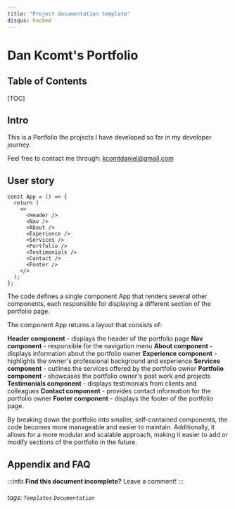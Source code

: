 ```yaml
---
title: "Project documentation template"
disqus: hackmd
---
```


# Dan Kcomt's Portfolio

## Table of Contents

[TOC]

## Intro

This is a Portfolio the projects I have developed so far in my developer journey.

Feel free to contact me through: kcomtdaniel@gmail.com

## User story

```jsx=
const App = () => {
  return (
    <>
      <Header />
      <Nav />
      <About />
      <Experience />
      <Services />
      <Portfolio />
      <Testimonials />
      <Contact />
      <Footer />
    </>
  );
};
```

The code defines a single component App that renders several other components, each responsible for displaying a different section of the portfolio page.

The component App returns a layout that consists of:

**Header component** - displays the header of the portfolio page
**Nav component** - responsible for the navigation menu
**About component** - displays information about the portfolio owner
**Experience component** - highlights the owner's professional background and experience
**Services component** - outlines the services offered by the portfolio owner
**Portfolio component** - showcases the portfolio owner's past work and projects
**Testimonials component** - displays testimonials from clients and colleagues
**Contact component** - provides contact information for the portfolio owner
**Footer component** - displays the footer of the portfolio page.

By breaking down the portfolio into smaller, self-contained components, the code becomes more manageable and easier to maintain. Additionally, it allows for a more modular and scalable approach, making it easier to add or modify sections of the portfolio in the future.

## Appendix and FAQ

:::info
**Find this document incomplete?** Leave a comment!
:::

###### tags: `Templates` `Documentation`
